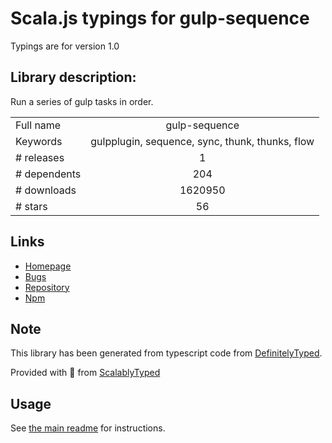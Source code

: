 
# Scala.js typings for gulp-sequence

Typings are for version 1.0

## Library description:
Run a series of gulp tasks in order.

|                    |                 |
| ------------------ | :-------------: |
| Full name          | gulp-sequence |
| Keywords           | gulpplugin, sequence, sync, thunk, thunks, flow |
| # releases         | 1 |
| # dependents       | 204 |
| # downloads        | 1620950 |
| # stars            | 56 |

## Links
- [Homepage](https://github.com/teambition/gulp-sequence)
- [Bugs](https://github.com/teambition/gulp-sequence/issues)
- [Repository](https://github.com/teambition/gulp-sequence)
- [Npm](https://www.npmjs.com/package/gulp-sequence)
    


## Note
This library has been generated from typescript code from [DefinitelyTyped](https://definitelytyped.org).

Provided with :purple_heart: from [ScalablyTyped](https://github.com/oyvindberg/ScalablyTyped)

## Usage
See [the main readme](../../readme.md) for instructions.


